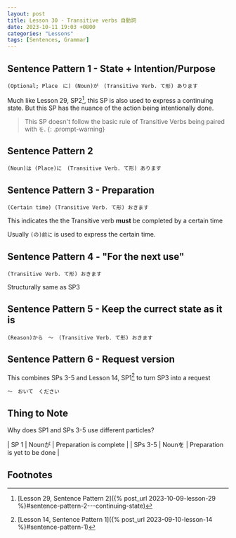 ```yaml
--- 
layout: post 
title: Lesson 30 - Transitive verbs 自動詞
date: 2023-10-11 19:03 +0800 
categories: "Lessons"
tags: [Sentences, Grammar]
---
```


## Sentence Pattern 1 - State + Intention/Purpose
```
(Optional; Place　に) (Noun)が　(Transitive Verb. て形) あります
```
Much like Lesson 29, SP2[^fn1], this SP is also used to express a continuing state. But this SP has the nuance of the action being intentionally done.

> This SP doesn't follow the basic rule of Transitive Verbs being paired with `を`.
{: .prompt-warning}

## Sentence Pattern 2
```
(Noun)は (Place)に　(Transitive Verb. て形) あります
```

## Sentence Pattern 3 - Preparation
```
(Certain time) (Transitive Verb. て形) おきます
```
This indicates the the Transitive verb **must** be completed by a certain time

Usually `(の)前に` is used to express the certain time.

## Sentence Pattern 4 - "For the next use"
```
(Transitive Verb. て形) おきます
```
Structurally same as SP3

## Sentence Pattern 5 - Keep the currect state as it is
```
(Reason)から　～　(Transitive Verb. て形) おきます
```

## Sentence Pattern 6 - Request version
This combines SPs 3-5 and Lesson 14, SP1[^fn2] to turn SP3 into a request
```
～　おいて　ください
```

## Thing to Note
Why does SP1 and SPs 3-5 use different particles?

| SP 1 | Nounが | Preparation is complete |
| SPs 3-5 | Nounを | Preparation is yet to be done |

## Footnotes
[^fn1]: [Lesson 29, Sentence Pattern 2]({% post_url 2023-10-09-lesson-29 %}#sentence-pattern-2---continuing-state)
[^fn2]: [Lesson 14, Sentence Pattern 1]({% post_url 2023-09-10-lesson-14 %}#sentence-pattern-1)
